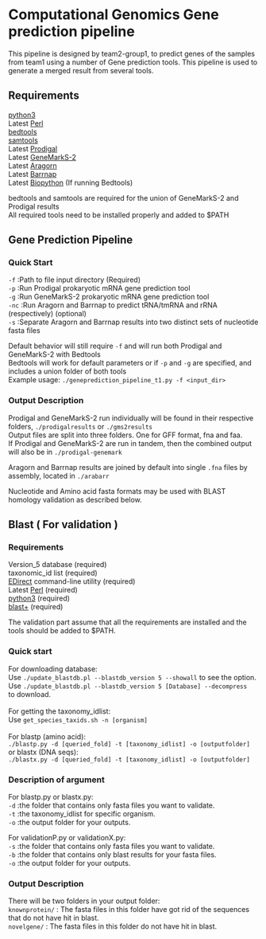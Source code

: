 Computational Genomics Gene prediction pipeline
===============================================
This pipeline is designed by team2-group1, to predict genes of the samples from team1 using a number of Gene prediction tools. This pipeline is used to generate a merged result from several tools.

Requirements
---------------------
[python3](https://www.python.org/) \
Latest [Perl](http://www.perl.org/get.html) \
[bedtools](https://bedtools.readthedocs.io/en/latest/content/installation.html) \
[samtools](http://www.htslib.org/download/) \
Latest [Prodigal](http://compbio.ornl.gov/prodigal/) \
Latest [GeneMarkS-2](http://topaz.gatech.edu/GeneMark/license_download.cgi) \
Latest [Aragorn](http://mbio-serv2.mbioekol.lu.se/ARAGORN/Downloads/) \
Latest [Barrnap](http://www.vicbioinformatics.com/software.barrnap.shtml) \
Latest [Biopython](https://biopython.org/wiki/Download) (If running Bedtools)

bedtools and samtools are required for the union of GeneMarkS-2 and Prodigal results \
All required tools need to be installed properly and added to $PATH

Gene Prediction Pipeline
----------------
### Quick Start
`-f` :Path to file input directory (Required) \
`-p` :Run Prodigal prokaryotic mRNA gene prediction tool \
`-g` :Run GeneMarkS-2 prokaryotic mRNA gene prediction tool \
`-nc` :Run Aragorn and Barrnap to predict tRNA/tmRNA and rRNA (respectively) (optional) \
`-s` :Separate Aragorn and Barrnap results into two distinct sets of nucleotide fasta files 

Default behavior will still require `-f` and will run both Prodigal and GeneMarkS-2 with Bedtools \
Bedtools will work for default parameters or if `-p` and `-g` are specified, and includes a union folder of both tools \
Example usage: `./geneprediction_pipeline_t1.py -f <input_dir>` 

### Output Description

Prodigal and GeneMarkS-2 run individually will be found in their respective folders, `./prodigalresults` or `./gms2results`\
Output files are split into three folders. One for GFF format, fna and faa. \
If Prodigal and GeneMarkS-2 are run in tandem, then the combined output will also be in `./prodigal-genemark` 

Aragorn and Barrnap results are joined by default into single `.fna` files by assembly, located in `./arabarr` 

Nucleotide and Amino acid fasta formats may be used with BLAST homology validation as described below.

Blast ( For validation )
---------------------
### Requirements
Version_5 database (required) \
taxonomic_id list (required) \
[EDirect](https://www.ncbi.nlm.nih.gov/books/NBK179288/) command-line utility (required) \
Latest [Perl](http://www.perl.org/get.html) (required)\
[python3](https://www.python.org/) (required)\
[blast+](https://blast.ncbi.nlm.nih.gov/Blast.cgi?CMD=Web&PAGE_TYPE=BlastDocs&DOC_TYPE=Download) (required)

The validation part assume that all the requirements are installed and the tools should be added to $PATH.


### Quick start
For downloading database:\
Use ```./update_blastdb.pl --blastdb_version 5 --showall``` to see the option. \
Use ```./update_blastdb.pl --blastdb_version 5 [Database] --decompress ``` to download. \
\
For getting the taxonomy_idlist:\
Use ```get_species_taxids.sh -n [organism]```\
\
For blastp (amino acid):   
```./blastp.py -d [queried_fold] -t [taxonomy_idlist] -o [outputfolder]``` \
or blastx (DNA seqs):\
```./blastx.py -d [queried_fold] -t [taxonomy_idlist] -o [outputfolder]``` 
### Description of argument
For blastp.py or blastx.py: \
`-d` :the folder that contains only fasta files you want to validate. \
`-t` :the taxonomy_idlist for specific organism. \
`-o` :the output folder for your outputs. 

For validationP.py or validationX.py: \
`-s` :the folder that contains only fasta files you want to validate. \
`-b` :the folder that contains only blast results for your fasta files. \
`-o` :the output folder for your outputs. 
### Output Description
There will be two folders in your output folder:\
`knownprotein/` : The fasta files in this folder have got rid of the sequences that do not have hit in blast.\
`novelgene/` : The fasta files in this folder do not have hit in blast.
